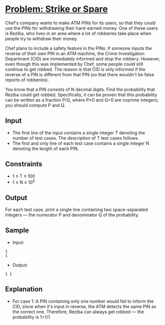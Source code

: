 # [Problem: Strike or Spare](https://www.codechef.com/problems/PINS)

Chef's company wants to make ATM PINs for its users, so that they could use the PINs for withdrawing their hard-earned money. One of these users is Reziba, who lives in an area where a lot of robberies take place when people try to withdraw their money.

Chef plans to include a safety feature in the PINs: if someone inputs the reverse of their own PIN in an ATM machine, the Crime Investigation Department (CID) are immediately informed and stop the robbery. However, even though this was implemented by Chef, some people could still continue to get robbed. The reason is that CID is only informed if the reverse of a PIN is different from that PIN (so that there wouldn't be false reports of robberies).

You know that a PIN consists of N decimal digits. Find the probability that Reziba could get robbed. Specifically, it can be proven that this probability can be written as a fraction P/Q, where P≥0 and Q>0 are coprime integers; you should compute P and Q.

## Input

- The first line of the input contains a single integer T denoting the number of test cases. The description of T test cases follows.
- The first and only line of each test case contains a single integer N denoting the length of each PIN.

## Constraints

- 1 ≤ T ≤ 100
- 1 ≤ N ≤ 10<sup>5</sup>

## Output

For each test case, print a single line containing two space-separated integers — the numerator P and denominator Q of the probability.

## Sample

- Input:
```
1
1
```

- Output:
```
1 1
```

## Explanation

- For case 1: A PIN containing only one number would fail to inform the CID, since when it's input in reverse, the ATM detects the same PIN as the correct one. Therefore, Reziba can always get robbed — the probability is 1=1/1.
